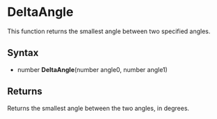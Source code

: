 # DeltaAngle

This function returns the smallest angle between two specified angles.

## Syntax

- number **DeltaAngle**(number angle0, number angle1)

## Returns

Returns the smallest angle between the two angles, in degrees.
